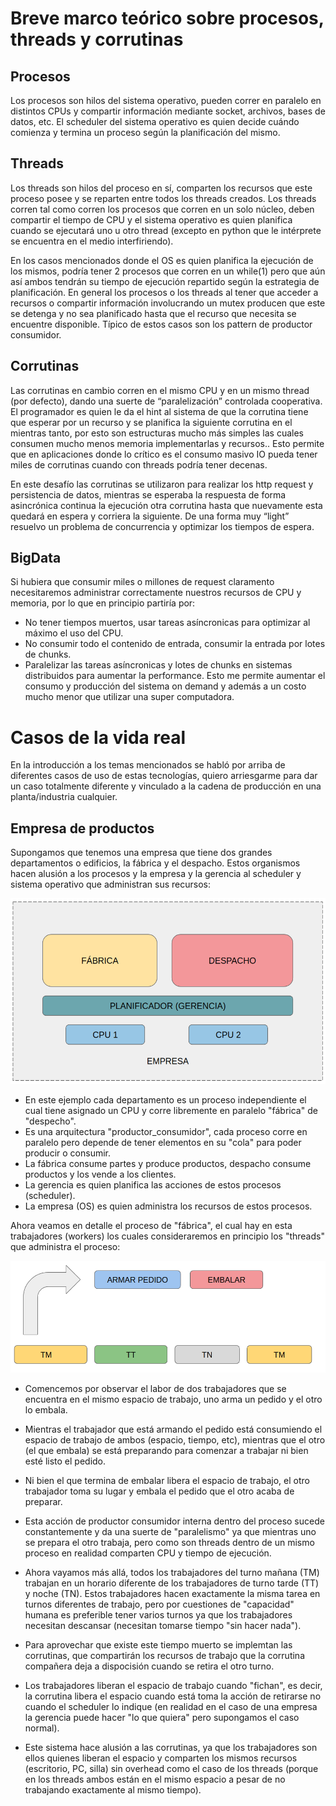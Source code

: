 # Breve marco teórico sobre procesos, threads y corrutinas

## Procesos

Los procesos son hilos del sistema operativo, pueden correr en paralelo en distintos CPUs y compartir información mediante socket, archivos, bases de datos, etc. El scheduler del sistema operativo es quien decide cuándo comienza y termina un proceso según la planificación del mismo.

## Threads

Los threads son hilos del proceso en sí, comparten los recursos que este proceso posee y se reparten entre todos los threads creados. Los threads corren tal como corren los procesos que corren en un solo núcleo, deben compartir el tiempo de CPU y el sistema operativo es quien planifica cuando se ejecutará uno u otro thread (excepto en python que le intérprete se encuentra en el medio interfiriendo).

En los casos mencionados donde el OS es quien planifica la ejecución de los mismos, podría tener 2 procesos que corren en un while(1) pero que aún así ambos tendrán su tiempo de ejecución repartido según la estrategia de planificación. En general los procesos o los threads al tener que acceder a recursos o compartir información involucrando un mutex producen que este se detenga y no sea planificado hasta que el recurso que necesita se encuentre disponible. Típico de estos casos son los pattern de productor consumidor.

## Corrutinas

Las corrutinas en cambio corren en el mismo CPU y en un mismo thread (por defecto), dando una suerte de “paralelización” controlada cooperativa. El programador es quien le da el hint al sistema de que la corrutina tiene que esperar por un recurso y se planifica la siguiente corrutina en el mientras tanto, por esto son estructuras mucho más simples las cuales consumen mucho menos memoria implementarlas y recursos.. Esto permite que en aplicaciones donde lo crítico es el consumo masivo IO pueda tener miles de corrutinas cuando con threads podría tener decenas.

En este desafío las corrutinas se utilizaron para realizar los http request y persistencia de datos, mientras se esperaba la respuesta de forma asincrónica continua la ejecución otra corrutina hasta que nuevamente esta quedará en espera y corriera la siguiente. De una forma muy “light” resuelvo un problema de concurrencia y optimizar los tiempos de espera.

## BigData

Si hubiera que consumir miles o millones de request claramento necesitaremos administrar correctamente nuestros recursos de CPU y memoria, por lo que en principio partiría por:
- No tener tiempos muertos, usar tareas asíncronicas para optimizar al máximo el uso del CPU.
- No consumir todo el contenido de entrada, consumir la entrada por lotes de chunks.
- Paralelizar las tareas asíncronicas y lotes de chunks en sistemas distribuidos para aumentar la performance. Esto me permite aumentar el consumo y producción del sistema on demand y además a un costo mucho menor que utilizar una super computadora.

# Casos de la vida real
En la introducción a los temas mencionados se habló por arriba de diferentes casos de uso de estas tecnologías, quiero arriesgarme para dar un caso totalmente diferente y vinculado a la cadena de producción en una planta/industria cualquier.

## Empresa de productos
Supongamos que tenemos una empresa que tiene dos grandes departamentos o edificios, la fábrica y el despacho. Estos organismos hacen alusión a los procesos y la empresa y la gerencia al scheduler y sistema operativo que administran sus recursos:

![procesos](../images/procesos.png)

- En este ejemplo cada departamento es un proceso independiente el cual tiene asignado un CPU y corre libremente en paralelo "fábrica" de "despecho".
- Es una arquitectura "productor_consumidor", cada proceso corre en paralelo pero depende de tener elementos en su "cola" para poder producir o consumir.
- La fábrica consume partes y produce productos, despacho consume productos y los vende a los clientes.
- La gerencia es quien planifica las acciones de estos procesos (scheduler).
- La empresa (OS) es quien administra los recursos de estos procesos.

Ahora veamos en detalle el proceso de "fábrica", el cual hay en esta trabajadores (workers) los cuales consideraremos en principio los "threads" que administra el proceso:

![procesos](../images/threads.png)

- Comencemos por observar el labor de dos trabajadores que se encuentra en el mismo espacio de trabajo, uno arma un pedido y el otro lo embala.
- Mientras el trabajador que está armando el pedido está consumiendo el espacio de trabajo de ambos (espacio, tiempo, etc), mientras que el otro (el que embala) se está preparando para comenzar a trabajar ni bien esté listo el pedido.
- Ni bien el que termina de embalar libera el espacio de trabajo, el otro trabajador toma su lugar y embala el pedido que el otro acaba de preparar.
- Esta acción de productor consumidor interna dentro del proceso sucede constantemente y da una suerte de "paralelismo" ya que mientras uno se prepara el otro trabaja, pero como son threads dentro de un mismo proceso en realidad comparten CPU y tiempo de ejecución.

- Ahora vayamos más allá, todos los trabajadores del turno mañana (TM) trabajan en un horario diferente de los trabajadores de turno tarde (TT) y noche (TN). Estos trabajadores hacen exactamente la misma tarea en turnos diferentes de trabajo, pero por cuestiones de "capacidad" humana es preferible tener varios turnos ya que los trabajadores necesitan descansar (necesitan tomarse tiempo "sin hacer nada").
- Para aprovechar que existe este tiempo muerto se implemtan las corrutinas, que compartirán los recursos de trabajo que la corrutina compañera deja a dispocisión cuando se retira el otro turno.
- Los trabajadores liberan el espacio de trabajo cuando "fichan", es decir, la corrutina libera el espacio cuando está toma la acción de retirarse no cuando el scheduler lo indique (en realidad en el caso de una empresa la gerencia puede hacer "lo que quiera" pero supongamos el caso normal).
- Este sistema hace alusión a las corrutinas, ya que los trabajadores son ellos quienes liberan el espacio y comparten los mismos recursos (escritorio, PC, silla) sin overhead como el caso de los threads (porque en los threads ambos están en el mismo espacio a pesar de no trabajando exactamente al mismo tiempo).